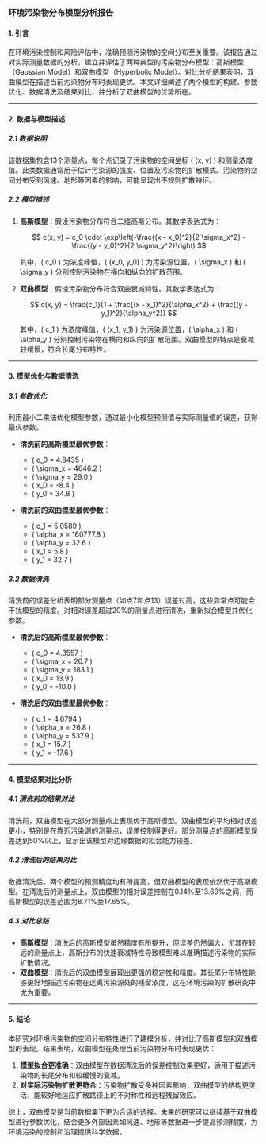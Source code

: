 

### 环境污染物分布模型分析报告

#### **1. 引言**

在环境污染控制和风险评估中，准确预测污染物的空间分布至关重要。该报告通过对实际测量数据的分析，建立并评估了两种典型的污染物分布模型：高斯模型（Gaussian Model）和双曲模型（Hyperbolic Model）。对比分析结果表明，双曲模型在描述当前污染物分布时表现更优。本文详细阐述了两个模型的构建、参数优化、数据清洗及结果对比，并分析了双曲模型的优势所在。

---

#### **2. 数据与模型描述**

##### 2.1 数据说明

该数据集包含13个测量点，每个点记录了污染物的空间坐标 \( (x, y) \) 和测量浓度值。此类数据通常用于估计污染源的强度、位置及污染物的扩散模式。污染物的空间分布受到风速、地形等因素的影响，可能呈现出不规则扩散特征。

##### 2.2 模型描述

1. **高斯模型**：假设污染物分布符合二维高斯分布。其数学表达式为：

   $$
   c(x, y) = c_0 \cdot \exp\left(-\frac{(x - x_0)^2}{2 \sigma_x^2} - \frac{(y - y_0)^2}{2 \sigma_y^2}\right)
   $$

   其中，\( c_0 \) 为浓度峰值，\( (x_0, y_0) \) 为污染源位置，\( \sigma_x \) 和 \( \sigma_y \) 分别控制污染物在横向和纵向的扩散范围。

2. **双曲模型**：假设污染物分布符合双曲衰减特性。其数学表达式为：

   $$
   c(x, y) = \frac{c_1}{1 + \frac{(x - x_1)^2}{\alpha_x^2} + \frac{(y - y_1)^2}{\alpha_y^2}}
   $$

   其中，\( c_1 \) 为浓度峰值，\( (x_1, y_1) \) 为污染源位置，\( \alpha_x \) 和 \( \alpha_y \) 分别控制污染物在横向和纵向的扩散范围。双曲模型的特点是衰减较缓慢，符合长尾分布特性。

---

#### **3. 模型优化与数据清洗**

##### 3.1 参数优化

利用最小二乘法优化模型参数，通过最小化模型预测值与实际测量值的误差，获得最优参数。

- **清洗前的高斯模型最优参数**：
  - \( c_0 = 4.8435 \)
  - \( \sigma_x = 4646.2 \)
  - \( \sigma_y = 29.0 \)
  - \( x_0 = -8.4 \)
  - \( y_0 = 34.8 \)

- **清洗前的双曲模型最优参数**：
  - \( c_1 = 5.0589 \)
  - \( \alpha_x = 160777.8 \)
  - \( \alpha_y = 32.6 \)
  - \( x_1 = 5.8 \)
  - \( y_1 = 32.7 \)

##### 3.2 数据清洗

清洗前的误差分析表明部分测量点（如点7和点13）误差过高，这些异常点可能会干扰模型的精度。对相对误差超过20%的测量点进行清洗，重新拟合模型并优化参数。

- **清洗后的高斯模型最优参数**：
  - \( c_0 = 4.3557 \)
  - \( \sigma_x = 26.7 \)
  - \( \sigma_y = 183.1 \)
  - \( x_0 = 13.9 \)
  - \( y_0 = -10.0 \)

- **清洗后的双曲模型最优参数**：
  - \( c_1 = 4.6794 \)
  - \( \alpha_x = 26.8 \)
  - \( \alpha_y = 537.9 \)
  - \( x_1 = 15.7 \)
  - \( y_1 = -17.6 \)

---

#### **4. 模型结果对比分析**

##### 4.1 清洗前的结果对比

清洗前，双曲模型在大部分测量点上表现优于高斯模型。双曲模型的平均相对误差更小，特别是在靠近污染源的测量点，误差控制得更好。部分测量点的高斯模型误差达到50%以上，显示出该模型对边缘数据的拟合能力较差。

##### 4.2 清洗后的结果对比

数据清洗后，两个模型的预测精度均有所提高，但双曲模型的表现依然优于高斯模型。在清洗后的测量点上，双曲模型的相对误差控制在0.14%至13.69%之间，而高斯模型的误差范围为8.71%至17.65%。

##### 4.3 对比总结

- **高斯模型**：清洗后的高斯模型虽然精度有所提升，但误差仍然偏大，尤其在较远的测量点上，高斯分布的快速衰减特性导致模型难以准确描述污染物的实际扩散情况。
- **双曲模型**：清洗后的双曲模型展现出更强的稳定性和精度。其长尾分布特性能够更好地描述污染物在远离污染源处的残留浓度，这在环境污染的扩散研究中尤为重要。

---

#### **5. 结论**

本研究对环境污染物的空间分布特性进行了建模分析，并对比了高斯模型和双曲模型的表现。结果表明，双曲模型在处理当前污染物分布时表现更优：

1. **模型拟合更准确**：双曲模型在数据清洗后的误差控制效果更好，适用于描述污染物的长尾分布和较缓慢的衰减。
2. **对实际污染物扩散更符合**：污染物扩散受多种因素影响，双曲模型的结构更灵活，能较好地适应扩散路径上的不对称性和远程残留效应。

综上，双曲模型是当前数据集下更为合适的选择。未来的研究可以继续基于双曲模型进行参数优化，结合更多外部因素如风速、地形等数据进一步提高预测精度，为环境污染的控制和治理提供科学依据。

